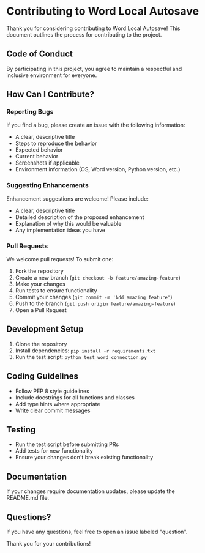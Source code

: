 # Contributing to Word Local Autosave

Thank you for considering contributing to Word Local Autosave! This document outlines the process for contributing to the project.

## Code of Conduct

By participating in this project, you agree to maintain a respectful and inclusive environment for everyone.

## How Can I Contribute?

### Reporting Bugs

If you find a bug, please create an issue with the following information:

- A clear, descriptive title
- Steps to reproduce the behavior
- Expected behavior
- Current behavior
- Screenshots if applicable
- Environment information (OS, Word version, Python version, etc.)

### Suggesting Enhancements

Enhancement suggestions are welcome! Please include:

- A clear, descriptive title
- Detailed description of the proposed enhancement
- Explanation of why this would be valuable
- Any implementation ideas you have

### Pull Requests

We welcome pull requests! To submit one:

1. Fork the repository
2. Create a new branch (`git checkout -b feature/amazing-feature`)
3. Make your changes
4. Run tests to ensure functionality
5. Commit your changes (`git commit -m 'Add amazing feature'`)
6. Push to the branch (`git push origin feature/amazing-feature`)
7. Open a Pull Request

## Development Setup

1. Clone the repository
2. Install dependencies: `pip install -r requirements.txt`
3. Run the test script: `python test_word_connection.py`

## Coding Guidelines

- Follow PEP 8 style guidelines
- Include docstrings for all functions and classes
- Add type hints where appropriate
- Write clear commit messages

## Testing

- Run the test script before submitting PRs
- Add tests for new functionality
- Ensure your changes don't break existing functionality

## Documentation

If your changes require documentation updates, please update the README.md file.

## Questions?

If you have any questions, feel free to open an issue labeled "question".

Thank you for your contributions! 